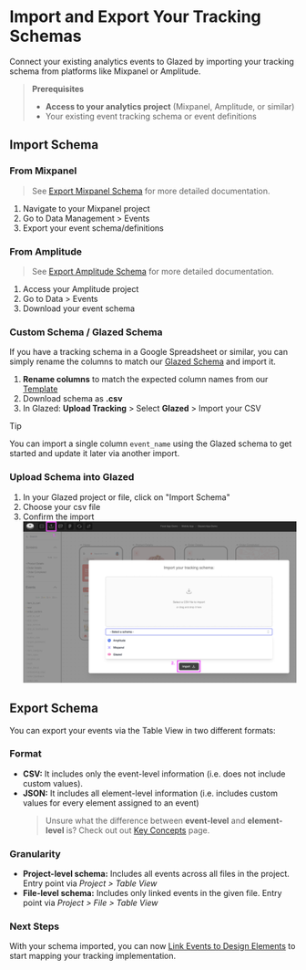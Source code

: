 # Import and Export Your Tracking Schemas

Connect your existing analytics events to Glazed by importing your tracking schema from platforms like Mixpanel or Amplitude.

> **Prerequisites**
>
> - **Access to your analytics project** (Mixpanel, Amplitude, or similar)
> - Your existing event tracking schema or event definitions

## Import Schema

### From Mixpanel

> See [Export Mixpanel Schema](../external-connectors/mixpanel-schema.md) for more detailed documentation.

1. Navigate to your Mixpanel project
2. Go to Data Management > Events
3. Export your event schema/definitions

### From Amplitude

> See [Export Amplitude Schema](../external-connectors/amplitude-schema.md) for more detailed documentation.

1. Access your Amplitude project
2. Go to Data > Events
3. Download your event schema

### Custom Schema / Glazed Schema

If you have a tracking schema in a Google Spreadsheet or similar, you can simply rename the columns to match our [Glazed Schema](https://docs.google.com/spreadsheets/d/1953wD00tGMWIuJkCpWb1vN8EbzBtXeBPRJyZjdvkT4Q/edit?usp=sharing) and import it.

1. **Rename columns** to match the expected column names from our [Template](https://docs.google.com/spreadsheets/d/1953wD00tGMWIuJkCpWb1vN8EbzBtXeBPRJyZjdvkT4Q/edit?usp=sharing)
2. Download schema as **.csv**
3. In Glazed: **Upload Tracking** > Select **Glazed** > Import your CSV

> [!TIP]
> You can import a single column `event_name` using the Glazed schema to get started and update it later via another import.

### Upload Schema into Glazed

1. In your Glazed project or file, click on "Import Schema"
2. Choose your csv file
3. Confirm the import
   ![Glazed Existing Event](../quick-start/images/quickstart-import-events.png)

## Export Schema

You can export your events via the Table View in two different formats:

### Format

- **CSV:** It includes only the event-level information (i.e. does not include custom values).
- **JSON:** It includes all element-level information (i.e. includes custom values for every element assigned to an event)
  > Unsure what the difference between **event-level** and **element-level** is? Check out out [Key Concepts](/quick-start/key-concpets.md) page.

### Granularity

- **Project-level schema:** Includes all events across all files in the project. Entry point via _Project > Table View_
- **File-level schema:** Includes only linked events in the given file. Entry point via _Project > File > Table View_

<!-- ## Video Tutorial

<div style="position: relative; width: 100%; height: 0; padding-bottom: 56.25%;">
  <iframe src="https://www.youtube.com/embed/UG74Urf3Seg" frameborder="0" allow="accelerometer; autoplay; clipboard-write; encrypted-media; gyroscope; picture-in-picture" allowfullscreen style="position: absolute; top: 0; left: 0; width: 100%; height: 100%;"></iframe>
</div> -->

### Next Steps

With your schema imported, you can now [Link Events to Design Elements](create-and-link-events.md) to start mapping your tracking implementation.
